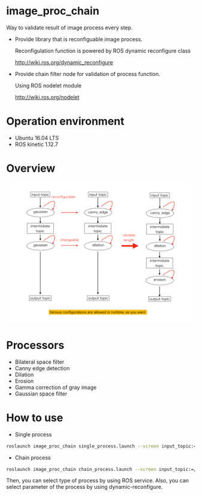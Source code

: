 # image_proc_chain

Way to validate result of image process every step.

- Provide library that is reconfiguable image process.

  Reconfigulation function is powered by ROS dynamic reconfigure class

  <http://wiki.ros.org/dynamic_reconfigure>

- Provide chain filter node for validation of process function.

  Using ROS nodelet module

  <http://wiki.ros.org/nodelet>

# Operation environment

- Ubuntu 16.04 LTS
- ROS kinetic 1.12.7

# Overview

![overview](https://github.com/fugashy/image_proc_chain/blob/images/overview.png)

# Processors

  - Bilateral space filter
  - Canny edge detection
  - Dilation
  - Erosion
  - Gamma correction of gray image
  - Gaussian space filter


# How to use

  - Single process

  ```bash
  roslaunch image_proc_chain single_process.launch --screen input_topic:=/sensor_msgs/image/topic
  ```

  - Chain process

  ```bash
  roslaunch image_proc_chain chain_process.launch --screen input_topic:=/sensor_msgs/image/topic default_chain_num:=3
  ```

  Then, you can select type of process by using ROS service.
  Also, you can select parameter of the process by using dynamic-reconfigure.
